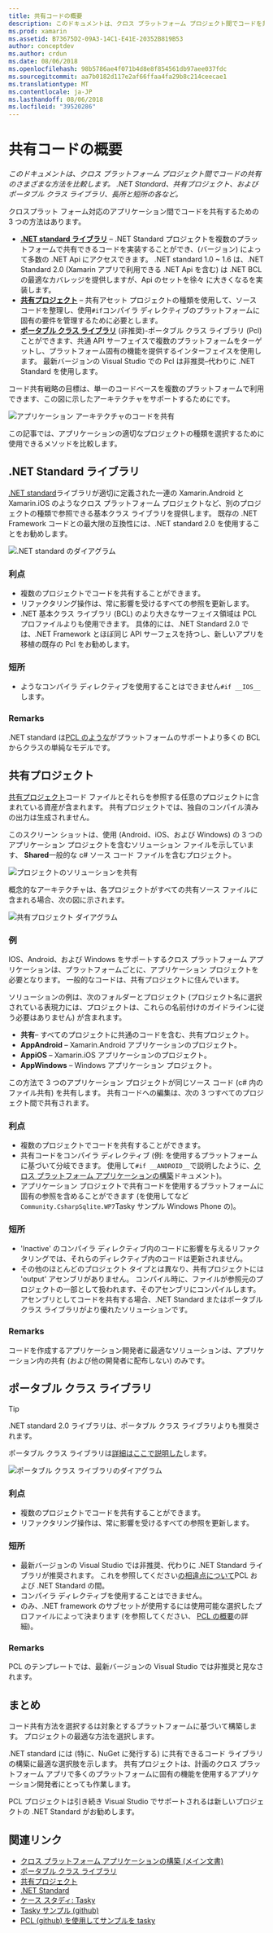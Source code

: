 ```yaml
---
title: 共有コードの概要
description: このドキュメントは、クロス プラットフォーム プロジェクト間でコードを共有するためのさまざまな方法を比較します。その方法には、共有プロジェクト、ポータブル クラス ライブラリ、.NET Standard があり、それぞれの長所と短所についても取り上げます。
ms.prod: xamarin
ms.assetid: B73675D2-09A3-14C1-E41E-20352B819B53
author: conceptdev
ms.author: crdun
ms.date: 08/06/2018
ms.openlocfilehash: 98b5786ae4f071b4d8e8f854561db97aee037fdc
ms.sourcegitcommit: aa7b0182d117e2af66ffaa4fa29b8c214ceecae1
ms.translationtype: MT
ms.contentlocale: ja-JP
ms.lasthandoff: 08/06/2018
ms.locfileid: "39520286"
---
```

# <a name="sharing-code-overview"></a>共有コードの概要

_このドキュメントは、クロス プラットフォーム プロジェクト間でコードの共有のさまざまな方法を比較します。 .NET Standard、共有プロジェクト、およびポータブル クラス ライブラリ、長所と短所の各など。_

クロスプラット フォーム対応のアプリケーション間でコードを共有するための 3 つの方法はあります。

- [**.NET standard ライブラリ**](#Net_Standard) – .NET Standard プロジェクトを複数のプラットフォームで共有できるコードを実装することができ、(バージョン) によって多数の .NET Api にアクセスできます。 .NET standard 1.0 ~ 1.6 は、.NET Standard 2.0 (Xamarin アプリで利用できる .NET Api を含む) は .NET BCL の最適なカバレッジを提供しますが、Api のセットを徐々 に大きくなるを実装します。
- [**共有プロジェクト**](#Shared_Projects) – 共有アセット プロジェクトの種類を使用して、ソース コードを整理し、使用`#if`コンパイラ ディレクティブのプラットフォームに固有の要件を管理するために必要とします。
- [**ポータブル クラス ライブラリ**](#Portable_Class_Libraries) (非推奨)-ポータブル クラス ライブラリ (Pcl) ことができます、共通 API サーフェイスで複数のプラットフォームをターゲットし、プラットフォーム固有の機能を提供するインターフェイスを使用します。 最新バージョンの Visual Studio での Pcl は非推奨&ndash;代わりに .NET Standard を使用します。

コード共有戦略の目標は、単一のコードベースを複数のプラットフォームで利用できます、この図に示したアーキテクチャをサポートするためにです。

 ![アプリケーション アーキテクチャのコードを共有](code-sharing-images/conceptualarchitecture.png "アプリケーション アーキテクチャのコードを共有")

この記事では、アプリケーションの適切なプロジェクトの種類を選択するために使用できるメソッドを比較します。

<a name="Net_Standard" />

## <a name="net-standard-libraries"></a>.NET Standard ライブラリ

[.NET standard](~/cross-platform/app-fundamentals/net-standard.md)ライブラリが適切に定義された一連の Xamarin.Android と Xamarin.iOS のようなクロス プラットフォーム プロジェクトなど、別のプロジェクトの種類で参照できる基本クラス ライブラリを提供します。 既存の .NET Framework コードとの最大限の互換性には、.NET standard 2.0 を使用することをお勧めします。

![.NET standard のダイアグラム](code-sharing-images/netstandard.png ".NET Standard のダイアグラム")

### <a name="benefits"></a>利点

- 複数のプロジェクトでコードを共有することができます。
- リファクタリング操作は、常に影響を受けるすべての参照を更新します。
- .NET 基本クラス ライブラリ (BCL) のより大きなサーフェイス領域は PCL プロファイルよりも使用できます。 具体的には、.NET Standard 2.0 では、.NET Framework とほぼ同じ API サーフェスを持つし、新しいアプリを移植の既存の Pcl をお勧めします。

### <a name="disadvantages"></a>短所

- ようなコンパイラ ディレクティブを使用することはできません`#if __IOS__`します。

### <a name="remarks"></a>Remarks

.NET standard は[PCL のような](https://docs.microsoft.com/dotnet/standard/net-standard#comparison-to-portable-class-libraries)がプラットフォームのサポートより多くの BCL からクラスの単純なモデルです。

<a name="Shared_Projects" />

## <a name="shared-projects"></a>共有プロジェクト

[共有プロジェクト](~/cross-platform/app-fundamentals/shared-projects.md)コード ファイルとそれらを参照する任意のプロジェクトに含まれている資産が含まれます。 共有プロジェクトでは、独自のコンパイル済みの出力は生成されません。

このスクリーン ショットは、使用 (Android、iOS、および Windows) の 3 つのアプリケーション プロジェクトを含むソリューション ファイルを示しています、 **Shared**一般的な c# ソース コード ファイルを含むプロジェクト。

![プロジェクトのソリューションを共有](code-sharing-images/sharedsolution.png "プロジェクト ソリューションの共有")

概念的なアーキテクチャは、各プロジェクトがすべての共有ソース ファイルに含まれる場合、次の図に示されます。

![共有プロジェクト ダイアグラム](code-sharing-images/sharedassetproject.png "共有プロジェクトのダイアグラム")

### <a name="example"></a>例

IOS、Android、および Windows をサポートするクロス プラットフォーム アプリケーションは、プラットフォームごとに、アプリケーション プロジェクトを必要となります。 一般的なコードは、共有プロジェクトに住んでいます。

ソリューションの例は、次のフォルダーとプロジェクト (プロジェクト名に選択されている表現力には、プロジェクトは、これらの名前付けのガイドラインに従う必要はありません) が含まれます。

- **共有**– すべてのプロジェクトに共通のコードを含む、共有プロジェクト。
- **AppAndroid** – Xamarin.Android アプリケーションのプロジェクト。
- **AppiOS** – Xamarin.iOS アプリケーションのプロジェクト。
- **AppWindows** – Windows アプリケーション プロジェクト。

この方法で 3 つのアプリケーション プロジェクトが同じソース コード (c# 内のファイル共有) を共有します。 共有コードへの編集は、次の 3 つすべてのプロジェクト間で共有されます。

### <a name="benefits"></a>利点

- 複数のプロジェクトでコードを共有することができます。
- 共有コードをコンパイラ ディレクティブ (例: を使用するプラットフォームに基づいて分岐できます。 使用して`#if __ANDROID__`で説明したように、[クロス プラットフォーム アプリケーションの構築](~/cross-platform/app-fundamentals/building-cross-platform-applications/index.md)ドキュメント)。
- アプリケーション プロジェクトで共有コードを使用するプラットフォームに固有の参照を含めることができます (を使用してなど`Community.CsharpSqlite.WP7`Tasky サンプル Windows Phone の)。

### <a name="disadvantages"></a>短所

- 'Inactive' のコンパイラ ディレクティブ内のコードに影響を与えるリファクタリングでは、それらのディレクティブ内のコードは更新されません。
- その他のほとんどのプロジェクト タイプとは異なり、共有プロジェクトには 'output' アセンブリがありません。 コンパイル時に、ファイルが参照元のプロジェクトの一部として扱われます、そのアセンブリにコンパイルします。 アセンブリとしてコードを共有する場合、.NET Standard またはポータブル クラス ライブラリがより優れたソリューションです。

<a name="Shared_Remarks" />

### <a name="remarks"></a>Remarks

コードを作成するアプリケーション開発者に最適なソリューションは、アプリケーション内の共有 (および他の開発者に配布しない) のみです。

<a name="Portable_Class_Libraries" />

## <a name="portable-class-libraries"></a>ポータブル クラス ライブラリ

> [!TIP]
> .NET standard 2.0 ライブラリは、ポータブル クラス ライブラリよりも推奨されます。

ポータブル クラス ライブラリは[詳細はここで説明した](~/cross-platform/app-fundamentals/pcl.md)します。

![ポータブル クラス ライブラリのダイアグラム](code-sharing-images/portableclasslibrary.png "ポータブル クラス ライブラリのダイアグラム")

### <a name="benefits"></a>利点

- 複数のプロジェクトでコードを共有することができます。
- リファクタリング操作は、常に影響を受けるすべての参照を更新します。

### <a name="disadvantages"></a>短所

- 最新バージョンの Visual Studio では非推奨、代わりに .NET Standard ライブラリが推奨されます。 これを参照してください[の相違点について](https://docs.microsoft.com/dotnet/standard/net-standard#comparison-to-portable-class-libraries)PCL および .NET Standard の間。
- コンパイラ ディレクティブを使用することはできません。
- のみ、.NET framework のサブセットが使用するには使用可能な選択したプロファイルによって決まります (を参照してください、 [PCL の概要](~/cross-platform/app-fundamentals/pcl.md)の詳細)。

### <a name="remarks"></a>Remarks

PCL のテンプレートでは、最新バージョンの Visual Studio では非推奨と見なされます。

## <a name="summary"></a>まとめ

コード共有方法を選択するは対象とするプラットフォームに基づいて構築します。 プロジェクトの最適な方法を選択します。

.NET standard には (特に、NuGet に発行する) に共有できるコード ライブラリの構築に最適な選択肢を示します。 共有プロジェクトは、計画のクロス プラットフォーム アプリで多くのプラットフォームに固有の機能を使用するアプリケーション開発者にとっても作業します。

PCL プロジェクトは引き続き Visual Studio でサポートされるは新しいプロジェクトの .NET Standard がお勧めします。

## <a name="related-links"></a>関連リンク

- [クロス プラットフォーム アプリケーションの構築 (メイン文書)](~/cross-platform/app-fundamentals/building-cross-platform-applications/index.md)
- [ポータブル クラス ライブラリ](~/cross-platform/app-fundamentals/pcl.md)
- [共有プロジェクト](~/cross-platform/app-fundamentals/shared-projects.md)
- [.NET Standard](~/cross-platform/app-fundamentals/net-standard.md)
- [ケース スタディ: Tasky](~/cross-platform/app-fundamentals/building-cross-platform-applications/case-study-tasky.md)
- [Tasky サンプル (github)](https://github.com/xamarin/mobile-samples/tree/master/Tasky)
- [PCL (github) を使用してサンプルを tasky](https://github.com/xamarin/mobile-samples/tree/master/TaskyPortable)
